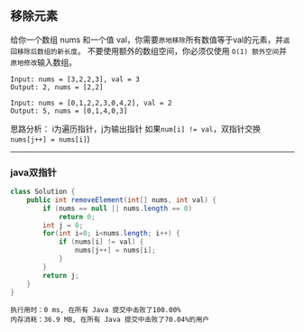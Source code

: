## 移除元素
给你一个数组 nums 和一个值 val，你需要`原地移除`所有数值等于val的元素，并`返回移除后数组的新长度`。
不要使用额外的数组空间，你必须仅使用 `O(1) 额外空间`并 `原地修改`输入数组。
```
Input: nums = [3,2,2,3], val = 3
Output: 2, nums = [2,2]

Input: nums = [0,1,2,2,3,0,4,2], val = 2
Output: 5, nums = [0,1,4,0,3]
```

思路分析： 
i为遍历指针，j为输出指针
如果`num[i] != val`，双指针交换`nums[j++] = nums[i]`)

* * *
### java双指针
```java
class Solution {
    public int removeElement(int[] nums, int val) {
        if (nums == null || nums.length == 0)
            return 0;
        int j = 0;
        for(int i=0; i<nums.length; i++) {
            if (nums[i] != val) {
                nums[j++] = nums[i];
            }
        }
        return j;
    }
}
```

```
执行用时：0 ms, 在所有 Java 提交中击败了100.00%
内存消耗：36.9 MB, 在所有 Java 提交中击败了70.04%的用户
```
